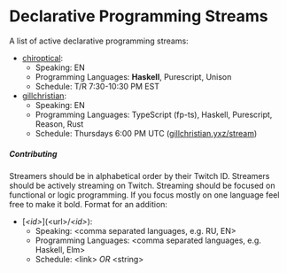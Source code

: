 # Declarative Programming Streams

A list of active declarative programming streams:

- [chiroptical](https://twitch.tv/chiroptical):
  - Speaking: EN
  - Programming Languages: **Haskell**, Purescript, Unison
  - Schedule: T/R 7:30-10:30 PM EST
- [gillchristian](gillchristian):
  - Speaking: EN
  - Programming Languages: TypeScript (fp-ts), Haskell, Purescript, Reason, Rust
  - Schedule: Thursdays 6:00 PM UTC ([gillchristian.yxz/stream](https://gillchristian.xyz))
  
##### Contributing

Streamers should be in alphabetical order by their Twitch ID. Streamers should be actively streaming on Twitch.
Streaming should be focused on functional or logic programming. If you focus mostly on one language feel free to make it bold.
Format for an addition:

- \[_<id\>_](<url\>/_<id\>_\):
  - Speaking: <comma separated languages, e.g. RU, EN\>
  - Programming Languages: <comma separated languages, e.g. Haskell, Elm\>
  - Schedule: <link\> _OR_ <string\>
